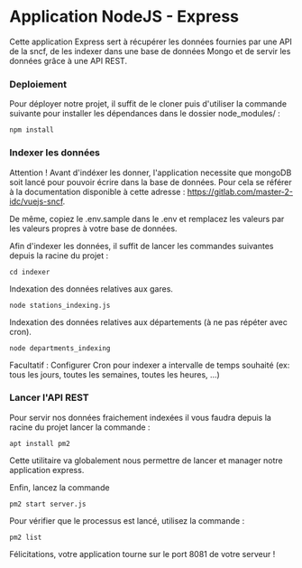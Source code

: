 # Application NodeJS - Express

Cette application Express sert à récupérer les données fournies par une API de la sncf, de les indexer dans une base de données Mongo
et de servir les données grâce à une API REST.

### Deploiement

Pour déployer notre projet, il suffit de le cloner puis d'utiliser la commande suivante pour installer les dépendances
dans le dossier node_modules/ :

```
npm install
```

### Indexer les données 

Attention ! Avant d'indéxer les donner, l'application necessite que mongoDB soit lancé pour pouvoir écrire dans la base de données. Pour cela se référer à la documentation disponible à cette adresse : https://gitlab.com/master-2-idc/vuejs-sncf.

De même, copiez le .env.sample dans le .env et remplacez les valeurs par les valeurs propres à votre base de données.

Afin d'indexer les données, il suffit de lancer les commandes suivantes depuis la racine du projet :

```
cd indexer
```

Indexation des données relatives aux gares.

```
node stations_indexing.js 
```

Indexation des données relatives aux départements (à ne pas répéter avec cron).

```
node departments_indexing
```

Facultatif : Configurer Cron pour indexer a intervalle de temps souhaité (ex: tous les jours, toutes les semaines, toutes les heures, ...)

### Lancer l'API REST

Pour servir nos données fraichement indexées il vous faudra depuis la racine du projet lancer la commande :

```
apt install pm2
```

Cette utilitaire va globalement nous permettre de lancer et manager notre application express.

Enfin, lancez la commande 

```
pm2 start server.js
```

Pour vérifier que le processus est lancé, utilisez la commande :

```
pm2 list
```

Félicitations, votre application tourne sur le port 8081 de votre serveur !
